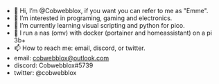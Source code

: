 - 👋 Hi, I’m @Cobwebblox, if you want you can refer to me as "Emme".
- 👀 I’m interested in programing, gaming and electronics.
- 🌱 I’m currently learning visual scripting and python for pico.
- 💾 I run a nas (omv) with docker (portainer and homeassistant) on a pi 3b+
- 📫 How to reach me: email, discord, or twitter.
- email: cobwebblox@outlook.com
- discord: Cobwebblox#5739
- twitter: @cobwebblox
